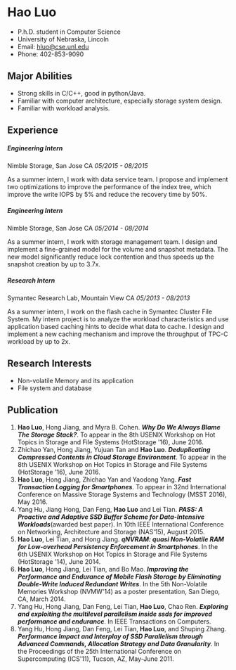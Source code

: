 <!--- 
\pagenumbering{gobble}
-->
Hao Luo
======
 - P.h.D. student in Computer Science
 - University of Nebraska, Lincoln
 - Email: hluo@cse.unl.edu
 - Phone: 402-853-9090
 
Major Abilities
---
 * Strong skills in C/C++, good in python/Java.
 * Familiar with computer architecture, especially storage system design.
 * Familiar with workload analysis.
 
Experience
---
##### **Engineering Intern**

Nimble Storage, San Jose CA *05/2015 - 08/2015*

As a summer intern, I work with data service team. I propose and implement two optimizations to improve the performance of the index tree, which improve the write IOPS by 5% and reduce the recovery time by 50%.

##### **Engineering Intern**

Nimble Storage, San Jose CA *05/2014 - 08/2014*

As a summer intern, I work with storage management team. I design and implement a fine-grained model for the volume and snapshot metadata. The new model significantly reduce lock contention and thus speeds up the snapshot creation by up to 3.7x.

##### **Research Intern**

Symantec Research Lab, Mountain View CA *05/2013 - 08/2013*

As a summer intern, I work on the flash cache in Symantec Cluster File System. My intern project is to analyze the workload characteristics and use application based caching hints to decide what data to cache. I design and implement a new caching mechanism and improve the throughput of TPC-C workload by up to 2x. 

Research Interests
---
 - Non-volatile Memory and its application
 - File system and database

Publication
---
1. **Hao Luo**, Hong Jiang, and Myra B. Cohen. ***Why Do We Always Blame The Storage Stack?***. To appear in the 8th USENIX Workshop on Hot Topics in Storage and File Systems (HotStorage '16), June 2016. 
2. Zhichao Yan, Hong Jiang, Yujuan Tan and **Hao Luo**. ***Deduplicating Compressed Contents in Cloud Storage Environment***. To appear in the 8th USENIX Workshop on Hot Topics in Storage and File Systems (HotStorage '16), June 2016. 
3. **Hao Luo**, Hong Jiang, Zhichao Yan and Yaodong Yang. ***Fast Transaction Logging for Smartphones***. To appear in 32nd International Conference on Massive Storage Systems and Technology (MSST 2016), May 2016.
4. Yang Hu, Jiang Hong, Dan Feng, **Hao Luo** and Lei Tian. ***PASS: A Proactive and Adaptive SSD Buffer Scheme for Data-Intensive Workloads***(awarded best paper). In 10th IEEE International Conference on Networking, Architecture and Storage (NAS'15), August 2015.
5. **Hao Luo**, Lei Tian, and Hong Jiang. ***qNVRAM: quasi Non-Volatile RAM for Low-overhead Persistency Enforcement in Smartphones***. In the 6th USENIX Workshop on Hot Topics in Storage and File Systems (HotStorage '14), June 2014.
6. **Hao Luo**, Hong Jiang, Lei Tian, and Bo Mao. ***Improving the Performance and Endurance of Mobile Flash Storage by Eliminating Double-Write Induced Redundant Writes***. In the 5th Non-Volatile Memories Workshop (NVMW'14) as a poster presentation, San Diego, CA, March 2014.
7. Yang Hu, Hong Jiang, Dan Feng, Lei Tian, **Hao Luo**, Chao Ren. ***Exploring and exploiting the multilevel parallelism inside ssds for improved performance and endurance***. In IEEE Transactions on Computers.
8. Yang Hu, Hong Jiang, Dan Feng, Lei Tian, **Hao Luo**, and Shuping Zhang. ***Performance Impact and Interplay of SSD Parallelism through Advanced Commands, Allocation Strategy and Data Granularity***. In the Proceedings of the 25th International Conference on Supercomputing (ICS'11), Tucson, AZ, May-June 2011.
